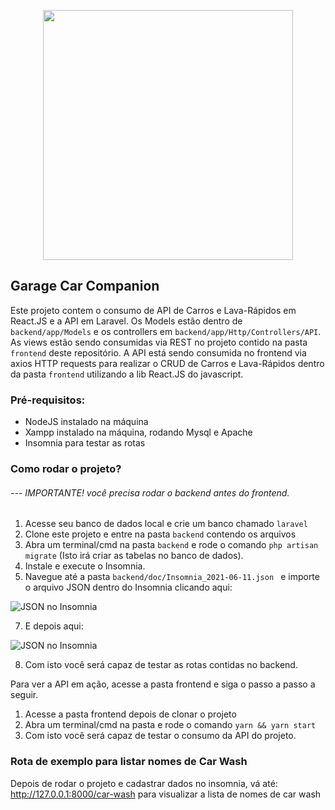 <p align="center"><a href="https://garage-car-companion.vercel.app/" target="_blank"><img src="http://i.prntscr.com/pLcjfwO9ST_Ut90N3_WJHg.png" width="400"></a></p>


## Garage Car Companion 
Este projeto contem o consumo de API de Carros e Lava-Rápidos em React.JS e a API em Laravel. 
 Os Models estão dentro de ```backend/app/Models``` e os controllers em ```backend/app/Http/Controllers/API```. 
As views estão sendo consumidas via REST no projeto contido na pasta ```frontend``` deste repositório.
A API está sendo consumida no frontend via axios HTTP requests para realizar o CRUD de Carros e Lava-Rápidos dentro da pasta ```frontend``` utilizando a lib React.JS do javascript.

### Pré-requisitos: 
- NodeJS instalado na máquina
- Xampp instalado na máquina, rodando Mysql e Apache
- Insomnia para testar as rotas

### Como rodar o projeto?
 ###### --- IMPORTANTE! você precisa rodar o backend antes do frontend.
 
 1. Acesse seu banco de dados local e crie um banco chamado ```laravel```    
 2. Clone este projeto e entre na pasta ```backend``` contendo os arquivos
 3. Abra um terminal/cmd na pasta ```backend``` e rode o comando ```php artisan migrate``` (Isto irá criar as tabelas no banco de dados).
 4. Instale e execute o Insomnia. 
 5. Navegue até a pasta ```backend/doc/Insomnia_2021-06-11.json ``` e importe o arquivo JSON dentro do Insomnia clicando aqui: 

![JSON no Insomnia](http://i.prntscr.com/q7JVy44NReaeDvtFBXBIaQ.png "Como importar JSON no Insomnia")

7. E depois aqui:

![JSON no Insomnia](http://i.prntscr.com/MWiNgvGpTA2-MRL-GmNgEg.png "Como importar JSON no Insomnia")


8. Com isto você será capaz de testar as rotas contidas no backend.

Para ver a API em ação, acesse a pasta frontend e siga o passo a passo a seguir.
 1. Acesse a pasta frontend depois de clonar o projeto
 2. Abra um terminal/cmd na pasta e rode o comando ```yarn && yarn start```
 3. Com isto você será capaz de testar o consumo da API do projeto.
   


### Rota de exemplo para listar nomes de Car Wash
Depois de rodar o projeto e cadastrar dados no insomnia, vá até: http://127.0.0.1:8000/car-wash para visualizar a lista de nomes de car wash